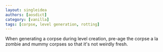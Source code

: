```yaml
---
layout: singleidea
authors: [aosdict]
category: [vanilla]
tags: [corpse, level generation, rotting]
---
```

When generating a corpse during level creation, pre-age the corpse a la zombie and mummy corpses so that it's not weirdly fresh.
